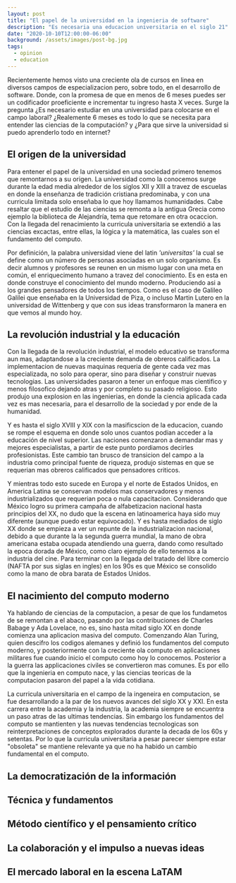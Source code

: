 ```yaml
---
layout: post
title: "El papel de la universidad en la ingenieria de software"
description: "Es necesaria una educacion universitaria en el siglo 21"
date: "2020-10-10T12:00:00-06:00"
background: /assets/images/post-bg.jpg
tags:
  - opinion
  - education
---
```


Recientemente hemos visto una creciente ola de cursos en linea en diversos campos de especializacion pero, sobre todo, en el desarrollo de software.
Donde, con la promesa de que en menos de 6 meses puedes ser un codificador proeficiente e incrementar tu ingreso hasta X veces. Surge la pregunta
¿Es necesario estudiar en una universidad para colocarse en el campo laboral?
¿Realemente 6 meses es todo lo que se necesita para entender las ciencias de la computación? y
¿Para que sirve la universidad si puedo aprenderlo todo en internet?

## El origen de la universidad

Para entener el papel de la universidad en una sociedad primero tenemos que remontarnos a su origen. La universidad como la conocemos surge durante la edad media alrededor de los siglos XII y XIII a travez de escuelas en donde la enseñanza de tradición cristiana predominaba, y con una curricula limitada solo enseñaba lo que hoy llamamos humanidades. Cabe resaltar que el estudio de las ciencias se remonta a la antigua Grecia como ejemplo la biblioteca de Alejandría, tema que retomare en otra ocaccion. Con la llegada del renacimiento la curricula universitaria se extendió a las ciencias excactas, entre ellas, la lógica y la matemática, las cuales son el fundamento del computo.

Por definición, la palabra universidad viene del latin *'universitas'* la cual se define como un número de personas asociadas en un solo organismo. Es decir alumnos y profesores se reunen en un mismo lugar con una meta en común, el enriquecimento humano a travez del conocimiento. Es en esta en donde construye el conocimiento del mundo moderno. Produciendo asi a los grandes pensadores de todos los tiempos. Como es el caso de Galileo Galilei que enseñaba en la Universidad de Piza, o incluso Martin Lutero en la universidad de Wittenberg y que con sus ideas transformaron la manera en que vemos al mundo hoy.

## La revolución industrial y la educación

Con la llegada de la revolución industrial, el modelo educativo se transforma aun mas, adaptandose a la creciente demanda de obreros calificados. La implementacion de nuevas maquinas requeria de gente cada vez mas especializada, no solo para operar, sino para diseñar y construir nuevas tecnologias. Las universidades pasaron a tener un enfoque mas cientifico y menos filosofico dejando atras y por completo su pasado religioso. Esto produjo una explosion en las ingenierias, en donde la ciencia aplicada cada vez es mas necesaria, para el desarrollo de la sociedad y por ende de la humanidad.

Y es hasta el siglo XVIII y XIX con la masificscion de la educacion, cuando se rompe el esquema en donde solo unos cuantos podian acceder a la educación de nivel superior. Las naciones comenzaron a demandar mas y mejores especialistas, a partir de este punto pordiamos decirles profesionistas. Este cambio tan brusco de transicion del campo a la industria como principal fuente de riqueza, produjo sistemas en que se requerian mas obreros calificados que pensadores criticos.

Y mientras todo esto sucede en Europa y el norte de Estados Unidos, en America Latina se conservan modelos mas conservadores y menos industrializados que requerian poca o nula capacitacion. Considerando que México logro su primera campaña de alfabetizacion nacional hasta principios del XX, no dudo que la escena en latinoamerica haya sido muy diferente (aunque puedo estar equivocado). Y es hasta mediados de siglo XX donde se empieza a ver un repunte de la industrializacion nacional, debido a que durante la la segunda guerra mundial, la mano de obra americana estaba ocupada atendiendo una guerra, dando como resultado la epoca dorada de México, como claro ejemplo de ello tenemos a la industria del cine. Para terminar con la llegada del tratado del libre comercio (NAFTA por sus siglas en ingles) en los 90s es que México se consolido como la mano de obra barata de Estados Unidos.

## El nacimiento del computo moderno

Ya hablando de ciencias de la computacion, a pesar de que los fundametos de se remontan a el abaco, pasando por las contribuciones de Charles Babage y Ada Lovelace, no es, sino hasta mitad siglo XX en donde comienza una aplicacion masiva del computo. Comenzando Alan Turing, quien descifro los codigos alemanes y definió los fundamentos del computo moderno, y posteriormente con la creciente ola computo en aplicaciones militares fue cuando inicio el computo como hoy lo conocemos. Posterior a la guerra las applicaciones civiles se convertieron mas comunes. Es por ello que la ingenieria en computo nace, y las ciencias teoricas de la computacion pasaron del papel a la vida cotidiana.

La curricula universitaria en el campo de la ingeneira en computacion, se fue desarrollando a la par de los nuevos avances del siglo XX y XXI. En esta carrera entre la academia y la industria, la academia siempre se encuentra un paso atras de las ultimas tendencias. Sin embargo los fundamentos del computo se mantienten y las nuevas tendencias tecnologicas son reinterpretaciones de conceptos
explorados durante la decada de los 60s y setentas. Por lo que la curricula universitaria
a pesar parecer siempre estar "obsoleta" se mantiene relevante ya que no ha habido un cambio fundamental en el computo.


## La democratización de la información



## Técnica y fundamentos

## Método científico y el pensamiento crítico

## La colaboración y el impulso a nuevas ideas

## El mercado laboral en la escena LaTAM
